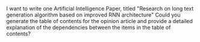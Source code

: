 I want to write one Artificial Intelligence Paper, titled "Research on long text generation algorithm based on improved RNN architecture" Could you generate the table of contents for the opinion article and provide a detailed explanation of the dependencies between the items in the table of contents?